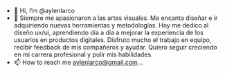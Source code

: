 - 👋 Hi, I’m @aylenlarco
- 👀 Siempre me apasionaron a las artes visuales. Me encanta diseñar e ir adquiriendo nuevas herramientas y metodologías. Hoy me dedico al diseño ux/ui, aprendiendo día a día a mejorar la experiencia de los usuarios en productos digitales. Disfruto mucho el trabajo en equipo, recibir feedback de mis compañeros y ayudar. Quiero seguir creciendo en mi carrera profesional y pulir mis habilidades.
- 📫 How to reach me aylenlarco@gmail.com...

<!---
aylenlarco/aylenlarco is a ✨ special ✨ repository because its `README.md` (this file) appears on your GitHub profile.
You can click the Preview link to take a look at your changes.
--->
